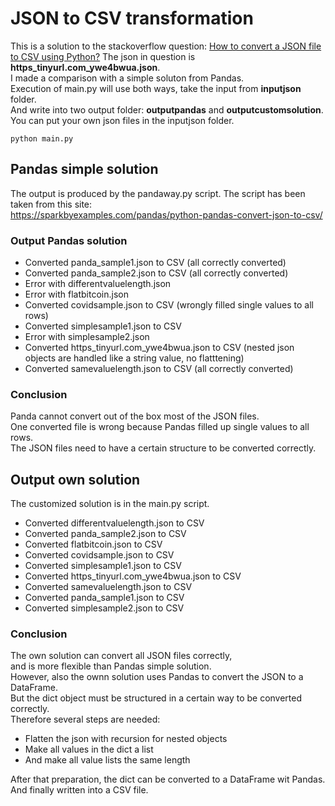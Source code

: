 # JSON to CSV transformation
This is a solution to the stackoverflow question: [How to convert a JSON file to CSV using Python?](https://stackoverflow.com/questions/1871524/how-can-i-convert-json-to-csv)
The json in question is **https_tinyurl.com_ywe4bwua.json**.    
I made a comparison with a simple soluton from Pandas.  
Execution of main.py will use both ways, take the input from **inputjson** folder.  
And write into two output folder: **outputpandas** and **outputcustomsolution**.  
You can put your own json files in the inputjson folder.  
```
python main.py
```


## Pandas simple solution

The output is produced by the pandaway.py script.
The script has been taken from this site:  
https://sparkbyexamples.com/pandas/python-pandas-convert-json-to-csv/

### Output Pandas solution

- Converted panda_sample1.json to CSV (all correctly converted)
- Converted panda_sample2.json to CSV (all correctly converted)
- Error with differentvaluelength.json
- Error with flatbitcoin.json
- Converted covidsample.json to CSV (wrongly filled single values to all rows)
- Converted simplesample1.json to CSV
- Error with simplesample2.json
- Converted https_tinyurl.com_ywe4bwua.json to CSV (nested json objects are handled like a string value, no flatttening)
- Converted samevaluelength.json to CSV (all correctly converted)

### Conclusion
Panda cannot convert out of the box most of the JSON files.  
One converted file is wrong because Pandas filled up single values to all rows.  
The JSON files need to have a certain structure to be converted correctly. 

## Output own solution
The customized solution is in the main.py script.

- Converted differentvaluelength.json to CSV
- Converted panda_sample2.json to CSV
- Converted flatbitcoin.json to CSV
- Converted covidsample.json to CSV
- Converted simplesample1.json to CSV
- Converted https_tinyurl.com_ywe4bwua.json to CSV
- Converted samevaluelength.json to CSV
- Converted panda_sample1.json to CSV
- Converted simplesample2.json to CSV

### Conclusion
The own solution can convert all JSON files correctly,   
and is more flexible than Pandas simple solution.  
However, also the ownn solution uses Pandas to convert the JSON to a DataFrame.  
But the dict object must be structured in a certain way to be converted correctly.  
Therefore several steps are needed:
* Flatten the json with recursion for nested objects
* Make all values in the dict a list
* And make all value lists the same length

After that preparation, the dict can be converted to a DataFrame wit Pandas.
And finally written into a CSV file.







